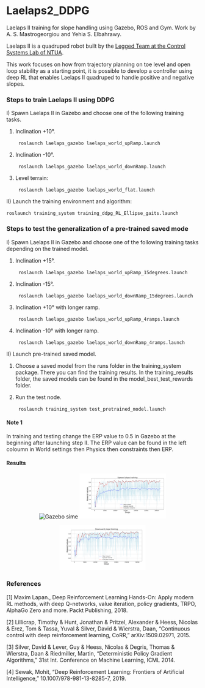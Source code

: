 # Laelaps2_DDPG
Laelaps II training for slope handling using Gazebo, ROS and Gym. Work by A. S. Mastrogeorgiou and Yehia S. Elbahrawy.

Laelaps II is a quadruped robot built by the [Legged Team at the Control Systems Lab of NTUA](http://nereus.mech.ntua.gr/legged/).

This work focuses on how from trajectory planning on toe level and open loop stability as a starting point, it is possible to
develop a controller using deep RL that enables Laelaps II quadruped to handle positive and negative slopes.

### Steps to train Laelaps II using DDPG

I) Spawn Laelaps II in Gazebo and choose one of the following training tasks.

1) Inclination +10°.

        roslaunch laelaps_gazebo laelaps_world_upRamp.launch

2) Inclination -10°.

        roslaunch laelaps_gazebo laelaps_world_downRamp.launch

3) Level terrain:

        roslaunch laelaps_gazebo laelaps_world_flat.launch 

II) Launch the training environment and algorithm:

    roslaunch training_system training_ddpg_RL_Ellipse_gaits.launch

### Steps to test the generalization of a pre-trained saved mode

I) Spawn Laelaps II in Gazebo and choose one of the following training tasks depending on the trained model.

1) Inclination +15°.

        roslaunch laelaps_gazebo laelaps_world_upRamp_15degrees.launch

2) Inclination -15°.

        roslaunch laelaps_gazebo laelaps_world_downRamp_15degrees.launch

3) Inclination +10° with longer ramp.

    	roslaunch laelaps_gazebo laelaps_world_upRamp_4ramps.launch

4) Inclination -10° with longer ramp.

    	roslaunch laelaps_gazebo laelaps_world_downRamp_4ramps.launch 

II) Launch pre-trained saved model.

1) Choose a saved model from the runs folder in the training_system package. There you can find the training results. In the training_results folder, the saved models can be found in the model_best_test_rewards folder.

2) Run the test node.

		roslaunch training_system test_pretrained_model.launch

#### Note 1
In training and testing change the ERP value to 0.5 in Gazebo at the beginning after launching step II. The ERP value can be found in the left coloumn in World settings then Physics then constraints then ERP.

#### Results

<p align="center">
  <img src="results/animated_ramp.gif" width="45%" alt="Gazebo sime">
  <img src="results/upward_reward.svg" width="45%" alt="Reward after 30K steps">
</p>
<p align="center">
  <img src="results/downward_reward.svg" width="45%" alt="Reward after 30K steps">
</p>


### References

[1] Maxim Lapan., Deep Reinforcement Learning Hands-On: Apply modern RL methods, with deep Q-networks, value iteration, policy gradients, TRPO, AlphaGo Zero and more. Packt Publishing, 2018.

[2] Lillicrap, Timothy & Hunt, Jonathan & Pritzel, Alexander & Heess, Nicolas & Erez, Tom & Tassa, Yuval & Silver, David & Wierstra,
Daan, “Continuous control with deep reinforcement learning, CoRR,” arXiv:1509.02971, 2015.

[3] Silver, David & Lever, Guy & Heess, Nicolas & Degris, Thomas & Wierstra, Daan & Riedmiller, Martin, “Deterministic Policy Gradient
Algorithms,” 31st Int. Conference on Machine Learning, ICML 2014.

[4] Sewak, Mohit, “Deep Reinforcement Learning: Frontiers of Artificial Intelligence,” 10.1007/978-981-13-8285-7, 2019.